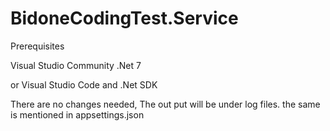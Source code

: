 # BidoneCodingTest.Service

Prerequisites 

Visual Studio Community 
.Net 7

or Visual Studio Code and .Net SDK


There are no changes needed, The out put will be under log files. the same is mentioned in appsettings.json

